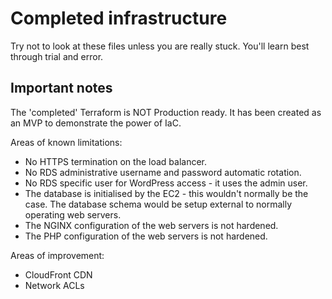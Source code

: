 # Completed infrastructure

Try not to look at these files unless you are really stuck. You'll learn best through trial and error.

## Important notes
The 'completed' Terraform is NOT Production ready. It has been created as an MVP to demonstrate the power of IaC.

Areas of known limitations:
- No HTTPS termination on the load balancer.
- No RDS administrative username and password automatic rotation.
- No RDS specific user for WordPress access - it uses the admin user.
- The database is initialised by the EC2 - this wouldn't normally be the case. The database schema would be setup external to normally operating web servers.
- The NGINX configuration of the web servers is not hardened.
- The PHP configuration of the web servers is not hardened.

Areas of improvement:
- CloudFront CDN
- Network ACLs
